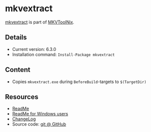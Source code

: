 mkvextract
===

[mkvextract] is part of [MKVToolNix].

Details
---
  - Current version: 6.3.0
  - Installation command: ``Install-Package mkvextract``

Content
---
  - Copies ``mkvextract.exe`` during ``BeforeBuild``-targets to ``$(TargetDir)``

Resources
---
[mkvtoolnix]: http://www.bunkus.org/videotools/mkvtoolnix/
[mkvextract]: http://www.bunkus.org/videotools/mkvtoolnix/doc/mkvextract.html
[readme]:     http://www.bunkus.org/videotools/mkvtoolnix/doc/README
[readmewin]:  http://www.bunkus.org/videotools/mkvtoolnix/doc/README.Windows.txt
[changelog]:  http://www.bunkus.org/videotools/mkvtoolnix/doc/ChangeLog
[sourcecode]: http://www.bunkus.org/videotools/mkvtoolnix/source.html
  - [ReadMe]
  - [ReadMe for Windows users][readmewin]
  - [ChangeLog]
  - Source code: [git @ GitHub][sourcecode]